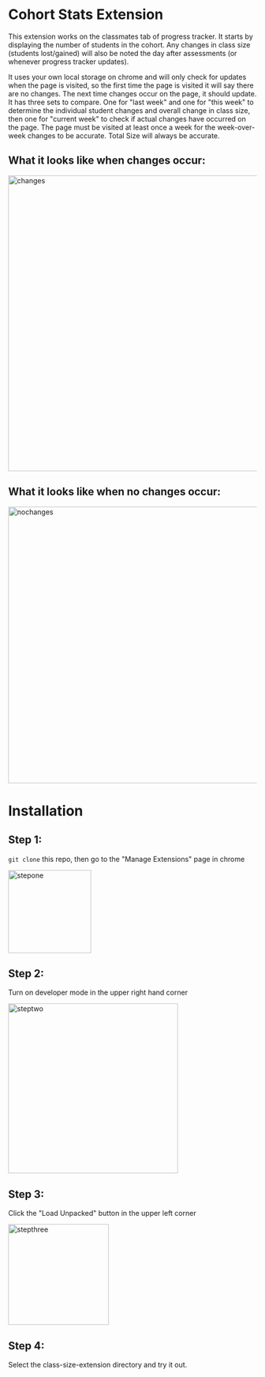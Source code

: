 # Cohort Stats Extension
This extension works on the classmates tab of progress tracker. It starts by displaying the number of
students in the cohort. Any changes in class size (students lost/gained) will also be noted the day after assessments (or whenever progress tracker updates).

It uses your own local storage on chrome and will only check for updates when the page is visited,
so the first time the page is visited it will say there are no changes. The next time changes occur on the page, it should update. It has three sets to compare. One
for "last week" and one for "this week" to determine the individual student changes and overall change in class size, then one for "current week" to check
if actual changes have occurred on the page. The page must be visited at least once a week for the week-over-week changes to be accurate. Total Size will
always be accurate.

## What it looks like when changes occur:

<img width="599" alt="changes" src="https://user-images.githubusercontent.com/104668677/198858681-1046bc50-4d0c-4b05-8dc3-8f3c364a1508.png">

## What it looks like when no changes occur:

<img width="560" alt="nochanges" src="https://user-images.githubusercontent.com/104668677/198859051-cac2089c-2632-461a-8735-6b5e1b162b73.png">


# Installation

## Step 1:

```git clone``` this repo, then go to the "Manage Extensions" page in chrome

<img width="168" alt="stepone" src="https://user-images.githubusercontent.com/104668677/198858305-2397a683-03ce-44ef-83da-a0edb69c5873.png">

## Step 2:

Turn on developer mode in the upper right hand corner

<img width="344" alt="steptwo" src="https://user-images.githubusercontent.com/104668677/198858423-418c04a7-354d-470f-ab17-0b1595919b9f.png">

## Step 3:

Click the "Load Unpacked" button in the upper left corner

<img width="204" alt="stepthree" src="https://user-images.githubusercontent.com/104668677/198858445-14c6b162-fe99-4c23-ad91-90e30d7ae933.png">

## Step 4:

Select the class-size-extension directory and try it out.
